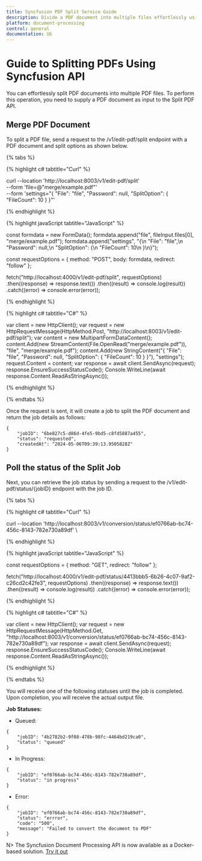 ```yaml
---
title: Syncfusion PDF Split Service Guide
description: Divide a PDF document into multiple files effortlessly using Syncfusion's PDF Split Service. Specify the PDF and split options for efficient document handling.
platform: document-processing
control: general
documentation: UG
---
```

# Guide to Splitting PDFs Using Syncfusion API

You can effortlessly split PDF documents into multiple PDF files. To perform this operation, you need to supply a PDF document as input to the Split PDF API.

## Merge PDF Document

To split a PDF file, send a request to the /v1/edit-pdf/split endpoint with a PDF document and split options as shown below.

{% tabs %}

{% highlight c# tabtitle="Curl" %}

curl --location 'http://localhost:8003/v1/edit-pdf/split' \
--form 'file=@"merge/example.pdf"' \
--form 'settings="{
  \"File\": \"file\",
  \"Password\": null,
  \"SplitOption\": {
    \"FileCount\": 10
  }
}"'

{% endhighlight %}

{% highlight javaScript tabtitle="JavaScript" %}

const formdata = new FormData();
formdata.append("file", fileInput.files[0], "merge/example.pdf");
formdata.append("settings", "{\n  \"File\": \"file\",\n  \"Password\": null,\n  \"SplitOption\": {\n    \"FileCount\": 10\n  }\n}");

const requestOptions = {
  method: "POST",
  body: formdata,
  redirect: "follow"
};

fetch("http://localhost:4000/v1/edit-pdf/split", requestOptions)
  .then((response) => response.text())
  .then((result) => console.log(result))
  .catch((error) => console.error(error));

{% endhighlight %} 

{% highlight c# tabtitle="C#" %}

var client = new HttpClient();
var request = new HttpRequestMessage(HttpMethod.Post, "http://localhost:8003/v1/edit-pdf/split");
var content = new MultipartFormDataContent();
content.Add(new StreamContent(File.OpenRead("merge/example.pdf")), "file", "merge/example.pdf");
content.Add(new StringContent("{
  \"File\": \"file\",
  \"Password\": null,
  \"SplitOption\": {
    \"FileCount\": 10
  }
}"), "settings");
request.Content = content;
var response = await client.SendAsync(request);
response.EnsureSuccessStatusCode();
Console.WriteLine(await response.Content.ReadAsStringAsync());

{% endhighlight %} 

{% endtabs %}

Once the request is sent, it will create a job to split the PDF document and return the job details as follows:

```
{
    "jobID": "6be827c5-d86d-4fe5-9bd5-c8fd5887a455",
    "status": "requested",
    "createdAt": "2024-05-06T09:39:13.9505828Z"
}
```

## Poll the status of the Split Job

Next, you can retrieve the job status by sending a request to the /v1/edit-pdf/status/{jobID} endpoint with the job ID.

{% tabs %}

{% highlight c# tabtitle="Curl" %}

curl --location 'http://localhost:8003/v1/conversion/status/ef0766ab-bc74-456c-8143-782e730a89df' \

{% endhighlight %}

{% highlight javaScript tabtitle="JavaScript" %}

const requestOptions = {
  method: "GET",
  redirect: "follow"
};

fetch("http://localhost:4000/v1/edit-pdf/status/4413bbb5-6b26-4c07-9af2-c26cd2c42fe3", requestOptions)
  .then((response) => response.text())
  .then((result) => console.log(result))
  .catch((error) => console.error(error));

{% endhighlight %} 

{% highlight c# tabtitle="C#" %}

var client = new HttpClient();
var request = new HttpRequestMessage(HttpMethod.Get, "http://localhost:8003/v1/conversion/status/ef0766ab-bc74-456c-8143-782e730a89df");
var response = await client.SendAsync(request);
response.EnsureSuccessStatusCode();
Console.WriteLine(await response.Content.ReadAsStringAsync());

{% endhighlight %} 

{% endtabs %}

You will receive one of the following statuses until the job is completed. Upon completion, you will receive the actual output file.

**Job Statuses:**

- Queued:

```
{
    "jobID": "4b2782b2-9f08-478b-98fc-4464bd219ca0",
    "status": "queued"
}
```
- In Progress:

```
{
    "jobID": "ef0766ab-bc74-456c-8143-782e730a89df",
    "status": "in progress"
}
```
- Error:

```
{
    "jobID": "ef0766ab-bc74-456c-8143-782e730a89df",
    "status": "errror",
    "code": "500",
    "message": "Failed to convert the document to PDF"        
}
```

N> The Syncfusion Document Processing API is now available as a Docker-based solution. [Try it out](https://hub.docker.com/r/syncfusion/document-processing-apis)